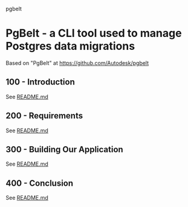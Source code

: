 pgbelt
# PgBelt - a CLI tool used to manage Postgres data migrations

Based on "PgBelt" at https://github.com/Autodesk/pgbelt

## 100 - Introduction

See [README.md](./100/README.md)

## 200 - Requirements

See [README.md](./200/README.md)

## 300 - Building Our Application

See [README.md](./300/README.md)

## 400 - Conclusion

See [README.md](./400/README.md)

